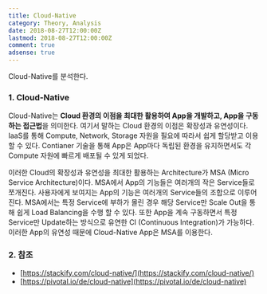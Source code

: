 ```yaml
---
title: Cloud-Native
category: Theory, Analysis
date: 2018-08-27T12:00:00Z
lastmod: 2018-08-27T12:00:00Z
comment: true
adsense: true
---
```


Cloud-Native를 분석한다.

### 1. Cloud-Native

Cloud-Native는 **Cloud 환경의 이점을 최대한 활용하여 App을 개발하고, App을 구동하는 접근법**을 의미한다. 여기서 말하는 Cloud 환경의 이점은 확장성과 유연성이다. IaaS를 통해 Compute, Network, Storage 자원을 필요에 따라서 쉽게 할당받고 이용 할 수 있다. Contianer 기술을 통해 App은 App마다 독립된 환경을 유지하면서도 각 Compute 자원에 빠르게 배포될 수 있게 되었다.

이러한 Cloud의 확장성과 유연성을 최대한 활용하는 Architecture가 MSA (Micro Service Architecture)이다. MSA에서 App의 기능들은 여러개의 작은 Service들로 쪼개진다. 사용자에게 보여지는 App의 기능은 여러개의 Service들의 조합으로 이루어진다. MSA에서는 특정 Service에 부하가 몰린 경우 해당 Service만 Scale Out을 통해 쉽게 Load Balancing을 수행 할 수 있다. 또한 App을 계속 구동하면서 특정 Service만 Update하는 방식으로 유연한 CI (Continuous Integration)가 가능하다. 이러한 App의 유연성 때문에 Cloud-Native App은 MSA를 이용한다.

### 2. 참조

* [https://stackify.com/cloud-native/](https://stackify.com/cloud-native/)
* [https://pivotal.io/de/cloud-native](https://pivotal.io/de/cloud-native)
